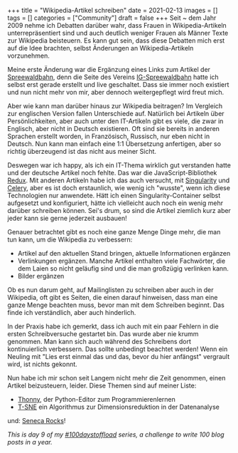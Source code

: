 +++
title = "Wikipedia-Artikel schreiben"
date = 2021-02-13
images = []
tags = []
categories = ["Community"]
draft = false
+++
Seit ~ dem Jahr 2009 nehme ich Debatten darüber wahr, dass Frauen in Wikipedia-Artikeln unterrepräsentiert sind und auch deutlich weniger Frauen als Männer Texte zur Wikipedia beisteuern. Es kann gut sein, dass diese Debatten mich erst auf die Idee brachten, selbst Änderungen an Wikipedia-Artikeln vorzunehmen.

Meine erste Änderung war die Ergänzung eines Links zum Artikel der [Spreewaldbahn](https://de.wikipedia.org/wiki/Spreewaldbahn), denn die Seite des Vereins [IG-Spreewaldbahn](https://ig-spreewaldbahn.de/) hatte ich selbst erst gerade erstellt und live geschaltet. Dass sie immer noch existiert und nun nicht mehr von mir, aber dennoch weitergepflegt wird freut mich.

Aber wie kann man darüber hinaus zur Wikipedia beitragen? Im Vergleich zur englischen Version fallen Unterschiede auf. Natürlich bei Artikeln über Persönlichkeiten, aber auch unter den IT-Artikeln gibt es viele, die zwar in Englisch, aber nicht in Deutsch existieren. Oft sind sie bereits in anderen Sprachen erstellt worden, in Französisch, Russisch, nur eben nicht in Deutsch. Nun kann man einfach eine 1:1 Übersetzung anfertigen, aber so richtig überzeugend ist das nicht aus meiner Sicht.

Deswegen war ich happy, als ich ein IT-Thema wirklich gut verstanden hatte und der deutsche Artikel noch fehlte. Das war die JavaScript-Bibliothek [Redux](https://de.wikipedia.org/wiki/Redux_(JavaScript-Bibliothek) ). Mit anderen Artikeln habe ich das auch versucht, mit [Singularity](https://de.wikipedia.org/wiki/Singularity_(Software)) und [Celery](https://de.wikipedia.org/wiki/Celery), aber es ist doch erstaunlich, wie wenig ich "wusste", wenn ich diese Technologien nur anwendete. Hätt ich einen Singularity-Container selbst aufgesetzt und konfiguriert, hätte ich vielleicht auch noch ein wenig mehr darüber schreiben können. Sei's drum, so sind die Artikel ziemlich kurz aber jeder kann sie gerne jederzeit ausbauen!

Genauer betrachtet gibt es noch eine ganze Menge Dinge mehr, die man tun kann, um die Wikipedia zu verbessern:

- Artikel auf den aktuellen Stand bringen, aktuelle Informationen ergänzen
- Verlinkungen ergänzen. Manche Artikel enthalten viele Fachwörter, die dem Laien so nicht geläufig sind und die man großzügig verlinken kann.
- Bilder ergänzen

Ob es nun darum geht, auf Mailinglisten zu schreiben aber auch in der Wikipedia, oft gibt es Seiten, die einen darauf hinweisen, dass man eine ganze Menge beachten muss, bevor man mit dem Schreiben beginnt. Das finde ich verständlich, aber auch hinderlich.

In der Praxis habe ich gemerkt, dass ich auch mit ein paar Fehlern in die ersten Schreibversuche gestartet bin. Das wurde aber nie krumm genommen. Man kann sich auch während des Schreibens dort kontinuierlich verbessern. Das sollte unbedingt beachtet werden! Wenn ein Neuling mit "Lies erst einmal das und das, bevor du hier anfängst" vergrault wird, ist nichts gekonnt.

Nun habe ich mir schon seit Langem nicht mehr die Zeit genommen, einen Artikel beizusteuern, leider. Diese Themen sind auf meiner Liste:

- [Thonny](https://en.wikipedia.org/wiki/Thonny), der Python-Editor zum Programmierenlernen
- [T-SNE](https://en.wikipedia.org/wiki/T-distributed_stochastic_neighbor_embedding) ein Algorithmus zur Dimensionsreduktion in der Datenanalyse

und: [Seneca Rocks](https://en.wikipedia.org/wiki/Seneca_Rocks)!

_This is day 9 of my [#100daystoffload](https://100daystooffload.com/) series, a challenge to write 100 blog posts in a year._